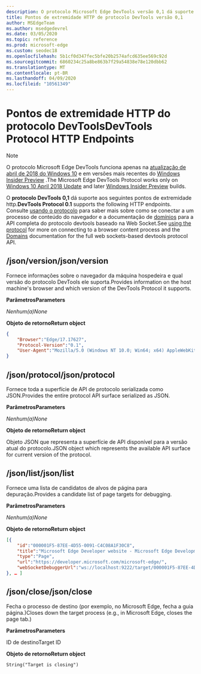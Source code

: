 ```yaml
---
description: O protocolo Microsoft Edge DevTools versão 0,1 dá suporte aos seguintes pontos de extremidade HTTP.
title: Pontos de extremidade HTTP de protocolo DevTools versão 0,1
author: MSEdgeTeam
ms.author: msedgedevrel
ms.date: 03/05/2020
ms.topic: reference
ms.prod: microsoft-edge
ms.custom: seodec18
ms.openlocfilehash: 5b1cf0d347fec5bfe20b2574afcd635ee569c92d
ms.sourcegitcommit: 6860234c25a8be863b7f29a54838e78e120dbb62
ms.translationtype: MT
ms.contentlocale: pt-BR
ms.lasthandoff: 04/09/2020
ms.locfileid: "10561349"
---
```

# <span data-ttu-id="44ea4-103">Pontos de extremidade HTTP do protocolo DevTools</span><span class="sxs-lookup"><span data-stu-id="44ea4-103">DevTools Protocol HTTP Endpoints</span></span>

> [!NOTE]
> <span data-ttu-id="44ea4-104">O protocolo Microsoft Edge DevTools funciona apenas na [atualização de abril de 2018 do Windows 10](https://blogs.windows.com/windowsexperience/2018/04/30/how-to-get-the-windows-10-april-2018-update/#5VXkQMU41CJzZPER.97) e em versões mais recentes do [Windows Insider Preview](https://insider.windows.com/en-us/getting-started/) .</span><span class="sxs-lookup"><span data-stu-id="44ea4-104">The Microsoft Edge DevTools Protocol works only on [Windows 10 April 2018 Update](https://blogs.windows.com/windowsexperience/2018/04/30/how-to-get-the-windows-10-april-2018-update/#5VXkQMU41CJzZPER.97) and later [Windows Insider Preview](https://insider.windows.com/en-us/getting-started/) builds.</span></span>

<span data-ttu-id="44ea4-105">O **protocolo DevTools 0,1** dá suporte aos seguintes pontos de extremidade http.</span><span class="sxs-lookup"><span data-stu-id="44ea4-105">**DevTools Protocol 0.1** supports the following HTTP endpoints.</span></span> <span data-ttu-id="44ea4-106">Consulte [usando o protocolo](../index.md#using-the-protocol) para saber mais sobre como se conectar a um processo de conteúdo do navegador e a documentação de [domínios](domains/index.md) para a API completa do protocolo devtools baseado na Web Socket.</span><span class="sxs-lookup"><span data-stu-id="44ea4-106">See [using the protocol](../index.md#using-the-protocol) for more on connecting to a browser content process and the [Domains](domains/index.md) documentation for the full web sockets-based devtools protocol API.</span></span>

## <span data-ttu-id="44ea4-107">/json/version</span><span class="sxs-lookup"><span data-stu-id="44ea4-107">/json/version</span></span>
<span data-ttu-id="44ea4-108">Fornece informações sobre o navegador da máquina hospedeira e qual versão do protocolo DevTools ele suporta.</span><span class="sxs-lookup"><span data-stu-id="44ea4-108">Provides information on the host machine's browser and which version of the DevTools Protocol it supports.</span></span>

**<span data-ttu-id="44ea4-109">Parâmetros</span><span class="sxs-lookup"><span data-stu-id="44ea4-109">Parameters</span></span>**

*<span data-ttu-id="44ea4-110">Nenhum(a)</span><span class="sxs-lookup"><span data-stu-id="44ea4-110">None</span></span>*

**<span data-ttu-id="44ea4-111">Objeto de retorno</span><span class="sxs-lookup"><span data-stu-id="44ea4-111">Return object</span></span>**

```json
{
    "Browser":"Edge/17.17627",
    "Protocol-Version":"0.1",
    "User-Agent":"Mozilla/5.0 (Windows NT 10.0; Win64; x64) AppleWebKit/537.36 (KHTML, like Gecko) Chrome/64.0.3282.140 Safari/537.36 Edge/17.17627"
}
```

## <span data-ttu-id="44ea4-112">/json/protocol</span><span class="sxs-lookup"><span data-stu-id="44ea4-112">/json/protocol</span></span>

<span data-ttu-id="44ea4-113">Fornece toda a superfície de API de protocolo serializada como JSON.</span><span class="sxs-lookup"><span data-stu-id="44ea4-113">Provides the entire protocol API surface serialized as JSON.</span></span>

**<span data-ttu-id="44ea4-114">Parâmetros</span><span class="sxs-lookup"><span data-stu-id="44ea4-114">Parameters</span></span>**

*<span data-ttu-id="44ea4-115">Nenhum(a)</span><span class="sxs-lookup"><span data-stu-id="44ea4-115">None</span></span>*

**<span data-ttu-id="44ea4-116">Objeto de retorno</span><span class="sxs-lookup"><span data-stu-id="44ea4-116">Return object</span></span>**

<span data-ttu-id="44ea4-117">Objeto JSON que representa a superfície de API disponível para a versão atual do protocolo.</span><span class="sxs-lookup"><span data-stu-id="44ea4-117">JSON object which represents the available API surface for current version of the protocol.</span></span>

## <span data-ttu-id="44ea4-118">/json/list</span><span class="sxs-lookup"><span data-stu-id="44ea4-118">/json/list</span></span>

<span data-ttu-id="44ea4-119">Fornece uma lista de candidatos de alvos de página para depuração.</span><span class="sxs-lookup"><span data-stu-id="44ea4-119">Provides a candidate list of page targets for debugging.</span></span>

**<span data-ttu-id="44ea4-120">Parâmetros</span><span class="sxs-lookup"><span data-stu-id="44ea4-120">Parameters</span></span>**

*<span data-ttu-id="44ea4-121">Nenhum(a)</span><span class="sxs-lookup"><span data-stu-id="44ea4-121">None</span></span>*

**<span data-ttu-id="44ea4-122">Objeto de retorno</span><span class="sxs-lookup"><span data-stu-id="44ea4-122">Return object</span></span>**

```json
[{
    "id":"000001F5-87EE-4D55-0091-C4C08A1F30C8",
    "title":"Microsoft Edge Developer website - Microsoft Edge Development",
    "type":"Page",
    "url":"https://developer.microsoft.com/microsoft-edge/",
    "webSocketDebuggerUrl":"ws://localhost:9222/target/000001F5-87EE-4D55-0091-C4C08A1F30C8"
}, … ]
```

## <span data-ttu-id="44ea4-123">/json/close</span><span class="sxs-lookup"><span data-stu-id="44ea4-123">/json/close</span></span>

<span data-ttu-id="44ea4-124">Fecha o processo de destino (por exemplo, no Microsoft Edge, fecha a guia página.)</span><span class="sxs-lookup"><span data-stu-id="44ea4-124">Closes down the target process (e.g., in Microsoft Edge, closes the page tab.)</span></span>

**<span data-ttu-id="44ea4-125">Parâmetros</span><span class="sxs-lookup"><span data-stu-id="44ea4-125">Parameters</span></span>**

<span data-ttu-id="44ea4-126">ID de destino</span><span class="sxs-lookup"><span data-stu-id="44ea4-126">Target ID</span></span> 

**<span data-ttu-id="44ea4-127">Objeto de retorno</span><span class="sxs-lookup"><span data-stu-id="44ea4-127">Return object</span></span>**

```
String("Target is closing")
```
